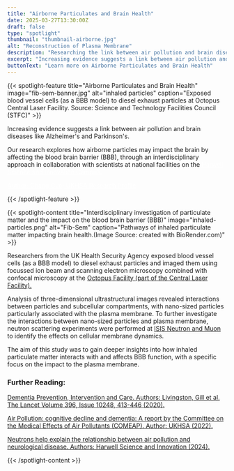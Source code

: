 ```yaml
---
title: "Airborne Particulates and Brain Health"
date: 2025-03-27T13:30:00Z
draft: false
type: "spotlight"
thumbnail: "thumbnail-airborne.jpg"
alt: "Reconstruction of Plasma Membrane"
description: "Researching the link between air pollution and brain diseases."
excerpt: "Increasing evidence suggests a link between air pollution and brain diseases including Alzheimer's and Parkinson's."
buttonText: "Learn more on Airborne Particulates and Brain Health"
---
```


{{< spotlight-feature title="Airborne Particulates and Brain Health" image="fib-sem-banner.jpg" alt="inhaled particles" caption="Exposed blood vessel cells (as a BBB model) to diesel exhaust particles at Octopus Central Laser Facility.  Source: Science and Technology Facilities Council  (STFC)" >}}
<p>Increasing evidence suggests a link between air pollution and brain diseases like Alzheimer's and Parkinson's.</p>
<p>Our research explores how airborne particles may impact the brain by affecting the blood brain barrier (BBB), through an interdisciplinary approach in collaboration with scientists at national facilities on the <a style="color:white;" href="https://www.harwellcampus.com" target="_blank">Harwell Science and Innovation Campus.</a></p>

<p><a style="color:white;" href="https://researchportal.ukhsa.gov.uk/en/persons/chang-guo" target="_blank">Author: Chang Guo; UKHSA Research Profile</a></p>
{{< /spotlight-feature >}}

{{< spotlight-content title="Interdisciplinary investigation of particulate matter and the impact on the blood brain barrier (BBB)" image="inhaled-particles.png" alt="Fib-Sem" caption="Pathways of inhaled particulate matter impacting brain health.(Image Source: created with BioRender.com)" >}} 
<p>Researchers from the UK Health Security Agency exposed blood vessel cells (as a BBB model) to diesel exhaust particles and imaged them using focussed ion beam and scanning electron microscopy combined with confocal microscopy at the <a href="https://www.clf.stfc.ac.uk/Pages/Octopus-new.aspx" target="_blank">Octopus Facility (part of the Central Laser Facility).</a></p>
<p>Analysis of three-dimensional ultrastructural images revealed interactions between particles and subcellular compartments, with nano-sized particles particularly associated with the plasma membrane. To further investigate the interactions between nano-sized particles and plasma membrane, neutron scattering experiments were performed at <a href="https://www.isis.stfc.ac.uk" target =_blank>ISIS Neutron and Muon</a> to identify the effects on cellular membrane dynamics.</p>
<p>The aim of this study was to gain deeper insights into how inhaled particulate matter interacts with and affects BBB function, with a specific focus on the impact to the plasma membrane.</p>
<h3 class="red d-none d-lg-block">Further Reading:</h3>
<p><a href="https://www.thelancet.com/article/S0140-6736(20)30367-6/fulltext#:~:text=New%20evidence%20supports%20adding%20three,%2C%20smoking%2C%20obesity%2C%20depression%2C" target="_blank">Dementia Prevention, Intervention and Care. Authors: Livingston, Gill et al. The Lancet Volume 396, Issue 10248, 413-446 (2020).</a></p>
<p><a href="https://www.gov.uk/government/publications/air-pollution-cognitive-decline-and-dementia" target="_blank">Air Pollution: cognitive decline and dementia: A report by the Committee on the Medical Effects of Air Pollutants (COMEAP).  Author: UKHSA (2022).</a></p>
<p><a href="https://www.harwellcampus.com/neutrons-help-explain-the-relationship-between-air-pollution-and-neurological-disease/" target="_blank">Neutrons help explain the relationship between air pollution and neurological disease.  Authors: Harwell Science and Innovation (2024).</a></p>
{{< /spotlight-content >}}
